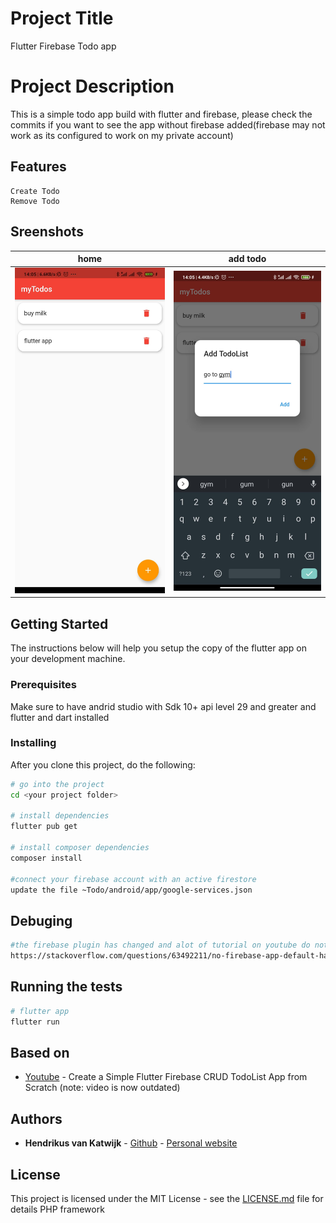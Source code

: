 # Project Title

Flutter Firebase Todo app

# Project Description

This is a simple todo app build with flutter and firebase, please check the commits if you want to see the app without firebase added(firebase may not work as its configured to work on my private account)

## Features
```
Create Todo
Remove Todo
```

## Sreenshots
| home  | add todo |
| -------------- | ------------- |
| <img src="https://github.com/vankatwijk/Todo-Flutter-Firebase/blob/main/docs/Screenshot_2020-10-06-14-05-00-746_com.example.Todo.jpg"> | <img src="https://github.com/vankatwijk/Todo-Flutter-Firebase/blob/main/docs/Screenshot_2020-10-06-14-05-22-052_com.example.Todo.jpg"> |



## Getting Started

The instructions below will help you setup the copy of the flutter app on your development machine.

### Prerequisites

Make sure to have andrid studio with Sdk 10+ api level 29 and greater and flutter and dart installed

### Installing


After you clone this project, do the following:

```bash
# go into the project
cd <your project folder>

# install dependencies
flutter pub get

# install composer dependencies
composer install

#connect your firebase account with an active firestore
update the file ~Todo/android/app/google-services.json

```

## Debuging
```bash
#the firebase plugin has changed and alot of tutorial on youtube do not include the firebase.initialize() on app start please check this stackoverflow for the solution used in this project
https://stackoverflow.com/questions/63492211/no-firebase-app-default-has-been-created-call-firebase-initializeapp-in 
```

## Running the tests
```bash
# flutter app
flutter run
```


## Based on 

* [Youtube](https://www.youtube.com/watch?v=KfhBsahIk7w&ab_channel=AbdulAzizAhwan) - Create a Simple Flutter Firebase CRUD TodoList App from Scratch (note: video is now outdated)

## Authors

* **Hendrikus van Katwijk** - [Github](https://github.com/vankatwijk) - [Personal website](https://hpvk.com)

## License

This project is licensed under the MIT License - see the [LICENSE.md](LICENSE.md) file for details
PHP framework